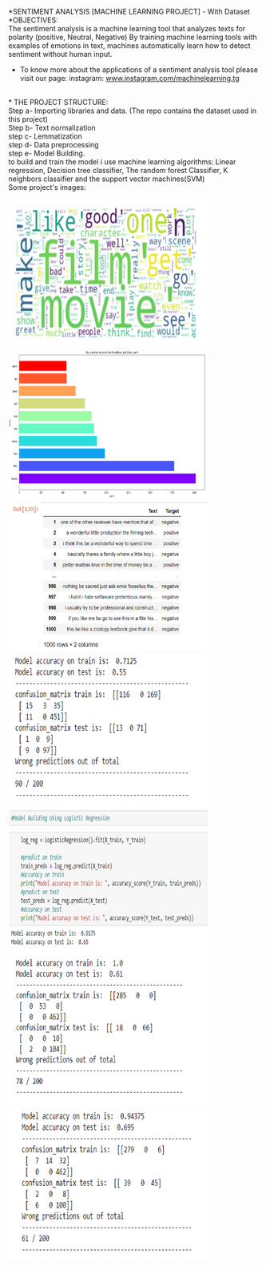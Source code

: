 *SENTIMENT ANALYSIS [MACHINE LEARNING PROJECT] - With Dataset <br />
        *OBJECTIVES: <br /> The sentiment analysis is a machine learning tool that analyzes texts for polarity (positive, Neutral, Negative)
By training machine learning tools with examples of emotions in text, machines automatically learn how to detect sentiment without human input.
<br />
* To know more about the applications of a sentiment analysis tool please visit our page: instagram: www.instagram.com/machinelearning.tg
<br />
* THE PROJECT STRUCTURE: <br />
Step a- Importing libraries  and  data. (The repo contains the dataset used in this project) <br />
Step b- Text normalization <br />
step c- Lemmatization <br />
step d- Data preprocessing <br />
step e- Model Building. <br />
  to build and train the model i use machine learning algorithms: Linear regression, Decision tree classifier, The random forest Classifier, K neighbors classifier and the support vector machines(SVM)
<br />
Some project's images: <br />

<img src="images/imageun.PNG" width="400" height="300" alt="un"> <img src="images/imagedeux.PNG" width="400" height="300" alt="deux">
<img src="images/imagetrois.PNG" width="400" height="300" alt="trois"><img src="images/kNNalgorithm.PNG" width="400" height="300" alt="quatre">
<img src="images/logRegression.PNG" width="400" height="300" alt="cinq"><img src="images/randomforest.PNG" width="400" height="300" alt="six">
<img src="images/SVM.PNG" width="400" height="300" alt="sept">
